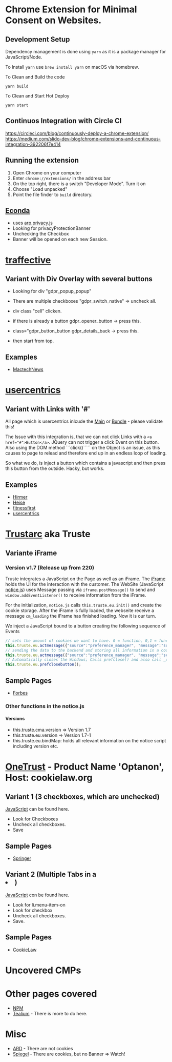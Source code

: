# Chrome Extension for Minimal Consent on Websites. 

## Development Setup

Dependency management is done using `yarn` as it is a package manager for JavaScript/Node. 

To Install `yarn` use `brew install yarn` on macOS via homebrew. 

To Clean and Build the code

```yarn build```

To Clean and Start Hot Deploy

```yarn start```

## Continuos Integration with Circle CI

https://circleci.com/blog/continuously-deploy-a-chrome-extension/
https://medium.com/slido-dev-blog/chrome-extensions-and-continuous-integration-392206f7e414


## Running the extension

1) Open Chrome on your computer
2) Enter `chrome://extensions/` in the address bar
3) On the top right, there is a switch "Developer Mode". Turn it on
4) Choose "Load unpacked"
5) Point the file finder to `build` directory.

## [Econda](https://www.econda.de/)

- uses [arp.privacy.js](https://d35ojb8dweouoy.cloudfront.net/plugins/arp.privacy/arp.privacy.js)
- Looking for privacyProtectionBanner
- Unchecking the Checkbox
- Banner will be opened on each new Session. 


# [traffective](https://traffective.com/cmp/)

## Variant with Div Overlay with several buttons

- Looking for div "gdpr_popup_popup"
- There are multiple checkboxes "gdpr_switch_native" => uncheck all. 
- div class "cell" clicken. 

- if there is already a button gdpr_opener_button -> press this. 
- class="gdpr_button_button gdpr_details_back -> press this.
- then start from top. 

## Examples

- [MactechNews](https://www.mactechnews.de/)

# [usercentrics](https://www.usercentrics.eu/)

## Variant with Links with '#'

All page which is usercentrics inlcude the [Main](https://app.usercentrics.eu/latest/main.js) or [Bundle](https://app.usercentrics.eu/latest/bundle.js) - please validate this!

The Issue with this integration is, that we can not click Links with a ```<a href="#">Button</a>```. JQuery can not trigger
a click Event on this button. Also using the DOM method ```click()````` on the Object is an issue, as this causes to page
to relead and therefore end up in an endless loop of loading. 

So what we do, is inject a button which contains a javascript and then press this button from the outside. Hacky, but works. 


## Examples

- [Hirmer](https://www.hirmer.de/)
- [Heise](https://www.heise.de/)
- [fitnessfirst](https://www.fitnessfirst.come/)
- [usercentrics](https://www.usercentrics.de/)

# [Trustarc](https://www.trustarc.com) aka Truste

## Variante iFrame 

### Version v1.7 (Release up from 220)

Truste integrates a JavaScript on the Page as well as an iFrame. The [iFrame](https://consent-pref.trustarc.com/?type=forbes&site=forbes.com&action=notice&country=de&locale=de&behavior=expressed&layout=default_eu&from=https://consent.trustarc.com/) holds the UI for the interaction with the 
customer. The WebSite (JavaScript [notice.js](https://consent.trustarc.com/asset/notice.js/v/v1.7-220)) uses Message passing
via ```iframe.postMessage()``` to send and ```window.addEventListener()``` to receive information from the iFrame. 

For the initialization, ```notice.js``` calls ```this.truste.eu.init()``` and create the cookie storage. After the iFrame
is fully loaded, the webseite receive a message ```cm_loading``` the iFrame has finished loading. Now it is our turn. 

We inject a JavaScript bound to a button creating the following sequence of Events

```javascript
// sets the amount of cookies we want to have. 0 = function, 0,1 = function and performance, 0,1,2 = funct, perf + marketing. 
this.truste.eu.actmessage({"source":"preference_manager", "message":"submit_preferences", "data":"0"});
// sending the data to the backend and storing all information in a cookie in order not to have the popup come again. 
this.truste.eu.actmessage({"source":"preference_manager", "message":"send_tracker_list", "data":{"Required Cookies":{"value":"0", "domains":{"forbes.com":"2", "www.forbes.com":"2"}}, "Functional Cookies":{"value":"1", "domains":{"accounts.bizzabo.com":"0", "bizzabo.com":"0", "realtime.bizzabo.com":"0", "ceros.com":"0", "view.ceros.com":"0", "documentcloud.org":"0", "www.documentcloud.org":"0", "dwcdn.net":"0", "dropboxusercontent.com":"0", "cdn.embedly.com":"0", "embedly.com":"0", "live.forbes.com":"0", "google.com":"0", "e.infogram.com":"0", "infogram.com":"0", "jifo.co":"0", "instana.io":"0", "nr-data.net":"0", "omny.fm":"0", "go.pardot.com":"0", "pardot.com":"0", "pi.pardot.com":"0", "podcastone.com":"0", "az1.qualtrics.com":"0", "forbesbi.az1.qualtrics.com":"0", "qualtrics.com":"0", "siteintercept.qualtrics.com":"0", "scorecardresearch.com":"0", "speechkit.io":"0", "spkt.io":"0", "spotify.com":"0", "consent-pref.trustarc.com":"0", "prefmgr-cookie.truste-svc.net":"0", "cdn.syndication.twimg.com":"0", "verse.com":"0", "www.verse.com":"0", "vimeo.com":"0"}}, "Advertising Cookies":{"value":"2", "domains":{"aaxads.com":"0", "addtoany.com":"0", "rss.art19.com":"0", "action.media6degrees.com":"0", "facebook.com":"0", "www.facebook.com":"0", "dialog.filepicker.io":"0", "www.filepicker.io":"0", "forbes8.forbes.com":"0", "learn.forbes.com":"0", "doubleclick.net":"0", "youtube.com":"0", "www.indeed.com":"0", "ads.linkedin.com":"0", "linkedin.com":"0", "www.linkedin.com":"0", "app-ab13.marketo.com":"0", "media.net":"0", "mathtag.com":"0", "gw.oribi.io":"0", "pingdom.net":"0", "m.stripe.com":"0", "twitter.com":"0", "walls.io":"0", "yahoo.com":"0", "ziprecruiter.com":"0"}}, "version":"1"}});
// Automatically closes the Windows; Calls prefclose() and also call _dispatch Event "Close"
this.truste.eu.prefclosebutton();
```

## Sample Pages

- [Forbes](https://www.forbes.com)

### Other functions in the notice.js

#### Versions

- this.truste.cma.version => Version 1.7
- this.truste.eu.version => Version 1.7-1
- this.truste.eu.bindMap: holds all relevant information on the notice script including version etc. 

# [OneTrust](https://www.onetrust.com/products/cookies/) - Product Name 'Optanon', Host: cookielaw.org

## Variant 1 (3 checkboxes, which are unchecked)

[JavaScript](https://cdn.cookielaw.org/consent/576b8520-2cc6-4e55-b8a5-1259ebe5cc15.js) can be found here.

- Look for Checkboxes
- Uncheck all checkboxes.
- Save

## Sample Pages

- [Springer](https://www.springer.com/gp)

## Variant 2 (Multiple Tabs in a <li>)

[JavaScript](https://cdn.cookielaw.org/scripttemplates/5.9.0/otBannerSdk.js) con be found here.

- Look for li.menu-item-on
- Look for checkbox
- Uncheck all checkboxes.
- Save. 

## Sample Pages

- [CookieLaw](https://www.cookielaw.org/)

# Uncovered CMPs

# Other pages covered

- [NPM](https://www.npmjs.com/)
- [Tealium](https://tealium.com/) - There is more to do here.

# Misc

- [ARD](https://www.ard.de/) - There are not cookies
- [Spiegel](https://www.spiegel.de) - There are cookies, but no Banner => Watch!
